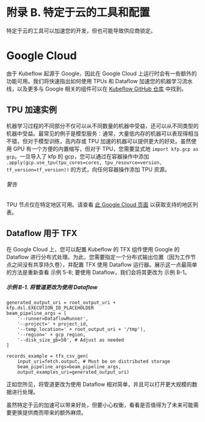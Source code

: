 # 附录 B. 特定于云的工具和配置

特定于云的工具可以加速您的开发，但也可能导致供应商锁定。

# Google Cloud

由于 Kubeflow 起源于 Google，因此在 Google Cloud 上运行时会有一些额外的功能可用。我们将快速指出如何使用 TPUs 和 Dataflow 加速您的机器学习流水线，以及更多与 Google 相关的组件可以在 [Kubeflow GitHub 仓库](https://oreil.ly/F7c9l) 中找到。

## TPU 加速实例

机器学习过程的不同部分不仅可以从不同数量的机器中受益，还可以从不同类型的机器中受益。最常见的例子是模型服务：通常，大量低内存的机器可以表现得相当不错，但对于模型训练，高内存或 TPU 加速的机器可以提供更大的好处。虽然使用 GPU 有一个方便的内置缩写，但对于 TPU，您需要显式地 `import kfp.gcp as gcp`。一旦导入了 kfp 的 gcp，您可以通过在容器操作中添加 `.apply(gcp.use_tpu(tpu_cores=cores, tpu_resource=version, tf_version=tf_version))` 的方式，向任何容器操作添加 TPU 资源。

###### 警告

TPU 节点仅在特定地区可用。请查看 [此 Google Cloud 页面](https://oreil.ly/1HAzM) 以获取支持的地区列表。

## Dataflow 用于 TFX

在 Google Cloud 上，您可以配置 Kubeflow 的 TFX 组件使用 Google 的 Dataflow 进行分布式处理。为此，您需要指定一个分布式输出位置（因为工作节点之间没有共享持久卷），并配置 TFX 使用 Dataflow 运行器。展示这一点最简单的方法是重新查看 示例 5-8; 要使用 Dataflow，我们会将其更改为 示例 B-1。

##### 示例 B-1\. 将管道更改为使用 Dataflow

```
generated_output_uri = root_output_uri + kfp.dsl.EXECUTION_ID_PLACEHOLDER
beam_pipeline_args = [
    '--runner=DataflowRunner',
    '--project=' + project_id,
    '--temp_location=' + root_output_uri + '/tmp'),
    '--region=' + gcp_region,
    '--disk_size_gb=50', # Adjust as needed
]

records_example = tfx_csv_gen(
    input_uri=fetch.output, # Must be on distributed storage
    beam_pipeline_args=beam_pipeline_args,
    output_examples_uri=generated_output_uri)
```

正如您所见，将管道更改为使用 Dataflow 相对简单，并且可以打开更大规模的数据进行处理。

虽然特定于云的加速可以带来好处，但要小心权衡，看看是否值得为了未来可能需要更换提供商而带来的额外麻烦。
